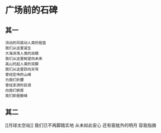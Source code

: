 # 广场前的石碑
## 其一
	流动的风晃动人类的摇篮
	我们从这里诞生
	大海涤荡人类的双眼
	我们从这里眺望向未来
	高山托起人类的双脚
	我们从这里跃向天穹
	曾经宏伟的山峰
	为我们折腰
	曾经澎湃的巨浪
	向我们俯首
	我们即是巅峰
## 其二
[[月球太空站]]
	我们已不再脚踏实地
	从未如此安心
	还有窗舷外的明月
	容我指摘
